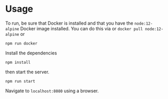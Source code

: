 # Usage
To run, be sure that Docker is installed and that you have the `node:12-alpine` Docker image installed. You can do this via or `docker pull node:12-alpine` or

`npm run docker`

Install the dependencies

`npm install`

then start the server.

`npm run start`

Navigate to `localhost:8080` using a browser.
